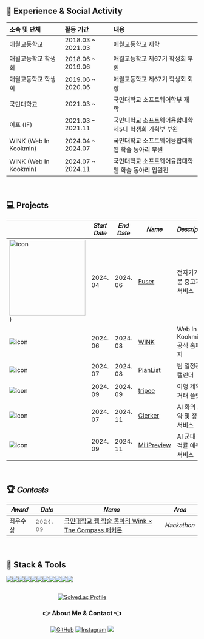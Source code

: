 ## 🏫 Experience & Social Activity

<div align='left'>

<table style="width: auto; table-layout: auto;">
  <thead>
    <tr>
      <th align="left">소속 및 단체</th>
      <th align="left">활동 기간</th>
      <th align="left">내용</th>
    </tr>
  </thead>
  <tbody>
    <tr>
      <td align="left">애월고등학교</td>
      <td align="left">2018.03 ~ 2021.03</td>
      <td align="left">애월고등학교 재학</td>
    </tr>
    <tr>
      <td align="left">애월고등학교 학생회</td>
      <td align="left">2018.06 ~ 2019.06</td>
      <td align="left">애월고등학교 제67기 학생회 부원</td>
    </tr>
    <tr>
      <td align="left">애월고등학교 학생회</td>
      <td align="left">2019.06 ~ 2020.06</td>
      <td align="left">애월고등학교 제67기 학생회 회장</td>
    </tr>
    <tr>
      <td align="left">국민대학교</td>
      <td align="left">2021.03 ~</td>
      <td align="left">국민대학교 소프트웨어학부 재학</td>
    </tr>
    <tr>
      <td align="left">이프 (IF)</td>
      <td align="left">2021.03 ~ 2021.11</td>
      <td align="left">국민대학교 소프트웨어융합대학 제5대 학생회 기획부 부원</td>
    </tr>
    <tr>
      <td align="left">WINK (Web In Kookmin)</td>
      <td align="left">2024.04 ~ 2024.07</td>
      <td align="left">국민대학교 소프트웨어융합대학 웹 학술 동아리 부원</td>
    </tr>
    <tr>
      <td align="left">WINK (Web In Kookmin)</td>
      <td align="left">2024.07 ~ 2024.11</td>
      <td align="left">국민대학교 소프트웨어융합대학 웹 학술 동아리 임원진</td>
    </tr>
  </tbody>
</table>

</div>

<br/>

## 💻 Projects

<div align='left'>

|                                                                 | 𝑆𝑡𝑎𝑟𝑡 𝐷𝑎𝑡𝑒 | 𝐸𝑛𝑑 𝐷𝑎𝑡𝑒 | 𝑁𝑎𝑚𝑒                                                          | 𝐷𝑒𝑠𝑐𝑟𝑖𝑝𝑡𝑖𝑜𝑛 | 𝑃𝑎𝑟𝑡 |
|-----------------------------------------------------------------|---------------------|-----------------|-------------------------------------------------------------------|------------------------|---------------------|
| <img src="https://github.com/user-attachments/assets/c95603da-c303-4b2c-8135-987f2c74799a" alt="icon" width="200" height="200"> ) | 2024. 04      | 2024. 06  | [Fuser](https://github.com/pkm021118/Fuser)          | 전자기기 전문 중고거래 서비스        | solo            |
| ![icon](https://avatars.githubusercontent.com/u/69004745?s=64)  | 2024. 06      | 2024. 08  | [WINK](https://github.com/KMU-WINK/wink-official)               | Web In Kookmin 공식 홈페이지       | design, Front            |
| ![icon](https://avatars.githubusercontent.com/u/175736742?s=128)  | 2024. 07      | 2024. 08  | [PlanList](https://github.com/2024-WINK-Project-PlanList) | 팀 일정관리 캘린더     | design, front            |
| ![icon](https://avatars.githubusercontent.com/u/179787666?s=32) | 2024. 09     | 2024. 09  | [tripee](https://github.com/Winkathon-Tripee)                           | 여행 계획 거래 플랫폼 | design, front            | 
| ![icon](https://github.com/user-attachments/assets/227b1297-26e2-4edf-97f8-6d1028f54780) | 2024. 07      | 2024. 11  | [Clerker](https://github.com/D-X-W-Clerker)                        | AI 화의 요약 및 정리 서비스       | design, front            | 
| ![icon](https://github.com/user-attachments/assets/69557827-53c6-4e31-acd5-b756e20d7f05) | 2024. 09      | 2024. 11  | [MiliPreview](https://github.com/orgs/kmu-alphabeta)                        | AI 군대 합격률 예측 서비스       | design, front            | 


</div>

<br/>

## 🏆 𝐶𝑜𝑛𝑡𝑒𝑠𝑡𝑠
| 𝐴𝑤𝑎𝑟𝑑 | 𝐷𝑎𝑡𝑒       | 𝑁𝑎𝑚𝑒                                            | 𝐴𝑟𝑒𝑎               |
|------------|----------------|-----------------------------------------------------|------------------------|
| 최우수상          | 𝟸𝟶𝟸𝟺. 𝟶𝟿 | [국민대학교 웹 학술 동아리 Wink × The Compass 해커톤](https://github.com/Winkathon-Tripee) | 𝐻𝑎𝑐𝑘𝑎𝑡ℎ𝑜𝑛      |

<br/>

## 🔨 Stack & Tools
<div style="display:flex; flex-direction:row;" align='center'>
    <img src="https://img.shields.io/badge/JavaScript-F7DF1E?style=for-the-badge&logo=JavaScript&logoColor=white"/>
    <img src="https://img.shields.io/badge/TypeScript-3178C6?style=for-the-badge&logo=TypeScript&logoColor=white"/>
    <img src="https://img.shields.io/badge/React-61DAFB?style=for-the-badge&logo=React&logoColor=black"/>
    <img src="https://img.shields.io/badge/HTML5-E34F26?style=for-the-badge&logo=HTML5&logoColor=white"/>
    <img src="https://img.shields.io/badge/CSS3-1572B6?style=for-the-badge&logo=CSS3&logoColor=white"/>
    <img src="https://img.shields.io/badge/Python-3776AB?style=for-the-badge&logo=Python&logoColor=white"/>
<div>
<div style="display:flex; flex-direction:row;" align='center'>
    <img src="https://img.shields.io/badge/Java-007396?style=for-the-badge&logo=Java&logoColor=white"/>
    <img src="https://img.shields.io/badge/Flutter-02569B?style=for-the-badge&logo=flutter&logoColor=white"/>
    <img src="https://img.shields.io/badge/Visual Studio Code-007ACC?style=for-the-badge&logo=Visual Studio Code&logoColor=white"/>
    <img src="https://img.shields.io/badge/Android Studio-3DDC84?style=for-the-badge&logo=Android Studio&logoColor=white"/>
    <img src="https://img.shields.io/badge/WebStorm-000000?style=for-the-badge&logo=WebStorm&logoColor=white"/>
</div>

<br/>

<div align='center'>

[![Solved.ac Profile](http://mazassumnida.wtf/api/v2/generate_badge?boj=pkm021118)](https://solved.ac/pkm021118/)

</div>

<h3 align='center'>👉 About Me & Contact 👈</h3>
<div align='center'>
  <a href="https://github.com/pkm021118"><img alt="GitHub" src ="https://img.shields.io/badge/GitHub-181717?style=flat-square&logo=GitHub&logoColor=white"/></a>
  <a href="https://www.instagram.com/p_rjsals/"><img alt="Instagram" src="https://img.shields.io/badge/Instagram-E4405F?style=flat-square&logo=Instagram&logoColor=white"/></a>
  <a href="mailto:pkm021117@gmail.com"><img src="https://img.shields.io/badge/Gmail-E34F26?style=flat-square&logo=Gmail&logoColor=white&link=mailto:heegun46900@gmail.com"/></a>
</div>

<br/><br>
